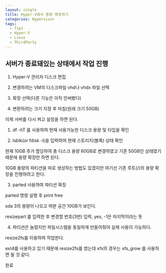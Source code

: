 ```yaml
---
layout: single
title: Hyper-V에서 용량 확장하기
categories: Hypervisor
tags:
  - Tips
  - Hyper-V
  - Linux
  - ThirdParty
---
```

  

## 서버가 종료돼있는 상태에서 작업 진행

  

1. Hyper-V 관리자 디스크 편집



2. 변경하려는 VM의 디스크파일 vhd나 vhdx 파일 선택

3. 확장 선택(다른 기능은 아직 안써봤다)

4. 변환하려는 크기 지정 후 마침(원래 크기 50GB)

  

이제 서버를 다시 켜고 설정을 하면 된다.

  

1. df -hT 를 사용하여 현재 사용가능한 디스크 용량 및 타입을 확인

  

2. lsblk(or fdisk -l)을 입력하여 현재 스토리지(블록) 상태 확인

현재 10GB 추가 할당하여 총 디스크 용량 60GB로 변경하였고 기존 50GB인 상태였기 때문에 용량 확장만 하면 된다.

10GB 용량의 파티션을 따로 생성하는 방법도 있겠지만 여기선 기존 루트(/)의 용량 확장을 진행하려고 한다.

  

3. parted 사용하여 파티션 확장

parted 명령 실행 후 print free

sda 3의 용량이 나오고 여분 공간 10GB가 보인다.

  

resizepart 를 입력한 후 변경할 번호(3번) 입력, yes, -1은 마지막이라는 뜻

  

4. 파티션은 늘렸지만 파일시스템을 동일하게 만들어줘야 실제 사용이 가능하다.

resize2fs를 이용하여 작업한다.

ext4를 사용하고 있기 때문에 resize2fs를 썼는데 xfs의 경우는 xfs_grow 를 사용하면 될 것 같다.

  

완료
